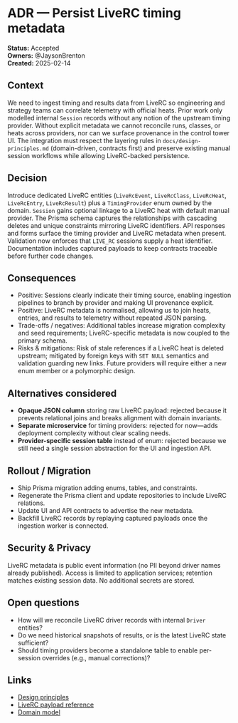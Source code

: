 # ADR — Persist LiveRC timing metadata

**Status:** Accepted  
**Owners:** @JaysonBrenton  
**Created:** 2025-02-14

## Context
We need to ingest timing and results data from LiveRC so engineering and strategy teams can correlate telemetry with official
heats. Prior work only modelled internal `Session` records without any notion of the upstream timing provider. Without explicit
metadata we cannot reconcile runs, classes, or heats across providers, nor can we surface provenance in the control tower UI.
The integration must respect the layering rules in `docs/design-principles.md` (domain-driven, contracts first) and preserve
existing manual session workflows while allowing LiveRC-backed persistence.

## Decision
Introduce dedicated LiveRC entities (`LiveRcEvent`, `LiveRcClass`, `LiveRcHeat`, `LiveRcEntry`, `LiveRcResult`) plus a
`TimingProvider` enum owned by the domain. `Session` gains optional linkage to a LiveRC heat with default manual provider. The
Prisma schema captures the relationships with cascading deletes and unique constraints mirroring LiveRC identifiers. API
responses and forms surface the timing provider and LiveRC metadata when present. Validation now enforces that `LIVE_RC`
sessions supply a heat identifier. Documentation includes captured payloads to keep contracts traceable before further code
changes.

## Consequences
- Positive: Sessions clearly indicate their timing source, enabling ingestion pipelines to branch by provider and making UI
  provenance explicit.
- Positive: LiveRC metadata is normalised, allowing us to join heats, entries, and results to telemetry without repeated JSON
  parsing.
- Trade-offs / negatives: Additional tables increase migration complexity and seed requirements; LiveRC-specific metadata is now
  coupled to the primary schema.
- Risks & mitigations: Risk of stale references if a LiveRC heat is deleted upstream; mitigated by foreign keys with `SET NULL`
  semantics and validation guarding new links. Future providers will require either a new enum member or a polymorphic design.

## Alternatives considered
- **Opaque JSON column** storing raw LiveRC payload: rejected because it prevents relational joins and breaks alignment with
  domain invariants.
- **Separate microservice** for timing providers: rejected for now—adds deployment complexity without clear scaling needs.
- **Provider-specific session table** instead of enum: rejected because we still need a single session abstraction for the UI and
  ingestion API.

## Rollout / Migration
- Ship Prisma migration adding enums, tables, and constraints.
- Regenerate the Prisma client and update repositories to include LiveRC relations.
- Update UI and API contracts to advertise the new metadata.
- Backfill LiveRC records by replaying captured payloads once the ingestion worker is connected.

## Security & Privacy
LiveRC metadata is public event information (no PII beyond driver names already published). Access is limited to application
services; retention matches existing session data. No additional secrets are stored.

## Open questions
- How will we reconcile LiveRC driver records with internal `Driver` entities?
- Do we need historical snapshots of results, or is the latest LiveRC state sufficient?
- Should timing providers become a standalone table to enable per-session overrides (e.g., manual corrections)?

## Links
- [Design principles](../design-principles.md)
- [LiveRC payload reference](../integrations/liverc.md)
- [Domain model](../domain-model.md)
